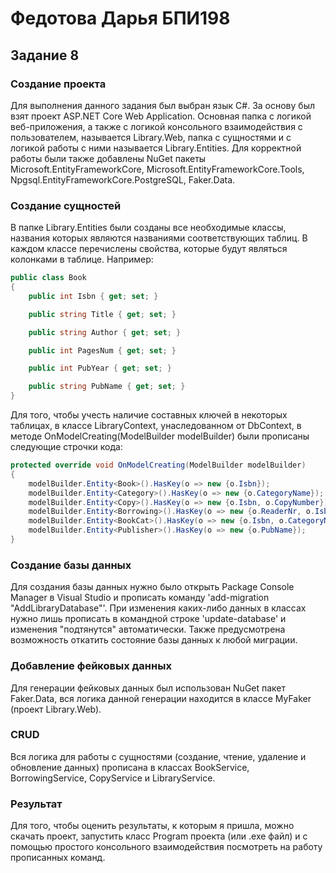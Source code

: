 # Федотова Дарья БПИ198

## Задание 8

### Создание проекта

Для выполнения данного задания был выбран язык C#. За основу был взят проект ASP.NET Core Web Application. Основная папка с логикой веб-приложения, а также с логикой консольного взаимодействия с пользователем, называется Library.Web, папка с сущностями и с логикой работы с ними называется Library.Entities. Для корректной работы были также добавлены NuGet пакеты Microsoft.EntityFrameworkCore, Microsoft.EntityFrameworkCore.Tools, Npgsql.EntityFrameworkCore.PostgreSQL, Faker.Data.

### Создание сущностей

В папке Library.Entities были созданы все необходимые классы, названия которых являются названиями соответствующих таблиц. В каждом классе перечислены свойства, которые будут являться колонками в таблице. Например:

``` cs
public class Book
{
    public int Isbn { get; set; }

    public string Title { get; set; }

    public string Author { get; set; }

    public int PagesNum { get; set; }

    public int PubYear { get; set; }

    public string PubName { get; set; }
}
```

Для того, чтобы учесть наличие составных ключей в некоторых таблицах, в классе LibraryContext, унаследованном от DbContext, в методе OnModelCreating(ModelBuilder modelBuilder) были прописаны следующие строчки кода:

``` cs
protected override void OnModelCreating(ModelBuilder modelBuilder)
{
    modelBuilder.Entity<Book>().HasKey(o => new {o.Isbn});
    modelBuilder.Entity<Category>().HasKey(o => new {o.CategoryName});
    modelBuilder.Entity<Copy>().HasKey(o => new {o.Isbn, o.CopyNumber});
    modelBuilder.Entity<Borrowing>().HasKey(o => new {o.ReaderNr, o.Isbn, o.CopyNumber});
    modelBuilder.Entity<BookCat>().HasKey(o => new {o.Isbn, o.CategoryName});
    modelBuilder.Entity<Publisher>().HasKey(o => new {o.PubName});
}
```

### Создание базы данных

Для создания базы данных нужно было открыть Package Console Manager в Visual Studio и прописать команду 'add-migration "AddLibraryDatabase"'. При изменения каких-либо данных в классах нужно лишь прописать в командной строке 'update-database' и изменения "подтянутся" автоматически. Также предусмотрена возможность откатить состояние базы данных к любой миграции.

### Добавление фейковых данных

Для генерации фейковых данных был использован NuGet пакет Faker.Data, вся логика данной генерации находится в классе MyFaker (проект Library.Web).

### CRUD 

Вся логика для работы с сущностями (создание, чтение, удаление и обновление данных) прописана в классах BookService, BorrowingService, CopyService и LibraryService.

### Результат

Для того, чтобы оценить результаты, к которым я пришла, можно скачать проект, запустить класс Program проекта (или .exe файл) и с помощью простого консольного взаимодействия посмотреть на работу прописанных команд.